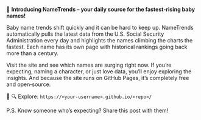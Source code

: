 🎉 **Introducing NameTrends – your daily source for the fastest‑rising baby names!**

Baby name trends shift quickly and it can be hard to keep up. NameTrends automatically pulls the latest data from the U.S. Social Security Administration every day and highlights the names climbing the charts the fastest. Each name has its own page with historical rankings going back more than a century.

Visit the site and see which names are surging right now. If you’re expecting, naming a character, or just love data, you’ll enjoy exploring the insights. And because the site runs on GitHub Pages, it’s completely free and open‑source.

👶 🔍 Explore: `https://<your‑username>.github.io/<repo>/`

P.S. Know someone who’s expecting? Share this post with them!